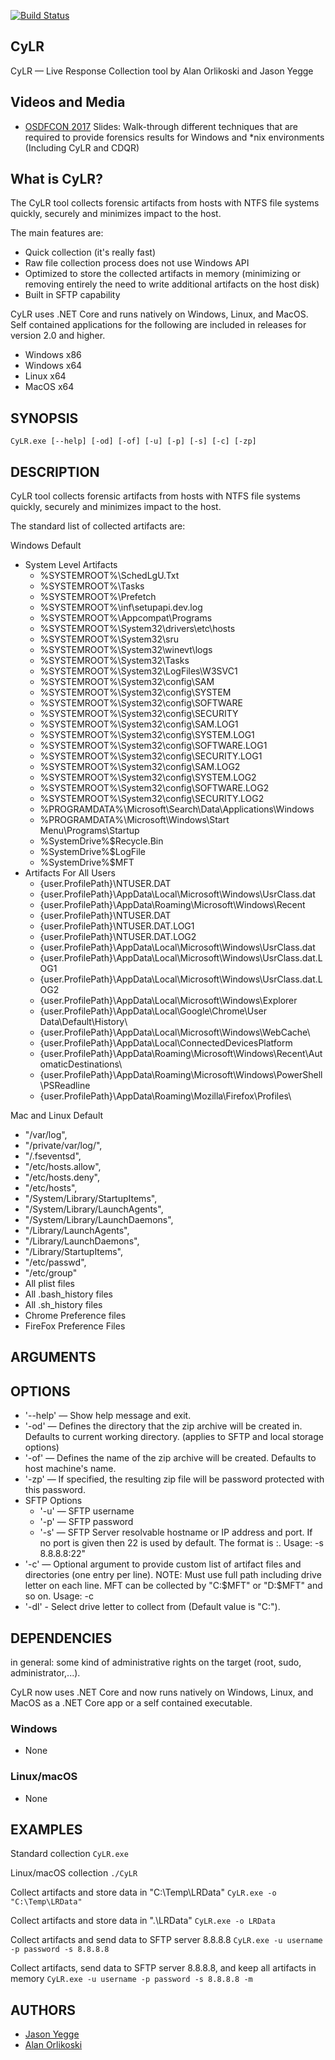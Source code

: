 [![Build Status](https://travis-ci.org/orlikoski/CyLR.svg?branch=master)](https://travis-ci.org/orlikoski/CyLR)  
## CyLR

CyLR — Live Response Collection tool by Alan Orlikoski and Jason Yegge

## Videos and Media
*  [OSDFCON 2017](http://www.osdfcon.org/presentations/2017/Asif-Matadar_Rapid-Incident-Response.pdf) Slides: Walk-through different techniques that are required to provide forensics results for Windows and *nix environments (Including CyLR and CDQR)

## What is CyLR?
The CyLR tool collects forensic artifacts from hosts with NTFS file systems quickly, securely and minimizes impact to the host.

The main features are:
*  Quick collection (it's really fast)
*  Raw file collection process does not use Windows API
*  Optimized to store the collected artifacts in memory (minimizing or removing entirely the need to write additional artifacts on the host disk)
*  Built in SFTP capability

CyLR uses .NET Core and runs natively on Windows, Linux, and MacOS. Self contained applications for the following are included in releases for version 2.0 and higher.
 - Windows x86
 - Windows x64
 - Linux x64
 - MacOS x64

## SYNOPSIS

```
CyLR.exe [--help] [-od] [-of] [-u] [-p] [-s] [-c] [-zp]
```

## DESCRIPTION

CyLR tool collects forensic artifacts from hosts with NTFS file systems quickly, securely and minimizes impact to the host.

The standard list of collected artifacts are:

Windows Default
* System Level Artifacts
    * %SYSTEMROOT%\SchedLgU.Txt
    * %SYSTEMROOT%\Tasks
    * %SYSTEMROOT%\Prefetch
    * %SYSTEMROOT%\inf\setupapi.dev.log
    * %SYSTEMROOT%\Appcompat\Programs
    * %SYSTEMROOT%\System32\drivers\etc\hosts
    * %SYSTEMROOT%\System32\sru
    * %SYSTEMROOT%\System32\winevt\logs
    * %SYSTEMROOT%\System32\Tasks
    * %SYSTEMROOT%\System32\LogFiles\W3SVC1
    * %SYSTEMROOT%\System32\config\SAM
    * %SYSTEMROOT%\System32\config\SYSTEM
    * %SYSTEMROOT%\System32\config\SOFTWARE
    * %SYSTEMROOT%\System32\config\SECURITY
    * %SYSTEMROOT%\System32\config\SAM.LOG1
    * %SYSTEMROOT%\System32\config\SYSTEM.LOG1
    * %SYSTEMROOT%\System32\config\SOFTWARE.LOG1
    * %SYSTEMROOT%\System32\config\SECURITY.LOG1
    * %SYSTEMROOT%\System32\config\SAM.LOG2
    * %SYSTEMROOT%\System32\config\SYSTEM.LOG2
    * %SYSTEMROOT%\System32\config\SOFTWARE.LOG2
    * %SYSTEMROOT%\System32\config\SECURITY.LOG2
    * %PROGRAMDATA%\Microsoft\Search\Data\Applications\Windows
    * %PROGRAMDATA%\Microsoft\Windows\Start Menu\Programs\Startup
    * %SystemDrive%\$Recycle.Bin
    * %SystemDrive%\$LogFile
    * %SystemDrive%\$MFT
* Artifacts For All Users
    * {user.ProfilePath}\NTUSER.DAT
    * {user.ProfilePath}\AppData\Local\Microsoft\Windows\UsrClass.dat
    * {user.ProfilePath}\AppData\Roaming\Microsoft\Windows\Recent
    * {user.ProfilePath}\NTUSER.DAT
    * {user.ProfilePath}\NTUSER.DAT.LOG1
    * {user.ProfilePath}\NTUSER.DAT.LOG2
    * {user.ProfilePath}\AppData\Local\Microsoft\Windows\UsrClass.dat
    * {user.ProfilePath}\AppData\Local\Microsoft\Windows\UsrClass.dat.LOG1
    * {user.ProfilePath}\AppData\Local\Microsoft\Windows\UsrClass.dat.LOG2
    * {user.ProfilePath}\AppData\Local\Microsoft\Windows\Explorer
    * {user.ProfilePath}\AppData\Local\Google\Chrome\User Data\Default\History\
    * {user.ProfilePath}\AppData\Local\Microsoft\Windows\WebCache\
    * {user.ProfilePath}\AppData\Local\ConnectedDevicesPlatform
    * {user.ProfilePath}\AppData\Roaming\Microsoft\Windows\Recent\AutomaticDestinations\
    * {user.ProfilePath}\AppData\Roaming\Microsoft\Windows\PowerShell\PSReadline
    * {user.ProfilePath}\AppData\Roaming\Mozilla\Firefox\Profiles\

Mac and Linux Default
*  "/var/log",
*  "/private/var/log/",
*  "/.fseventsd",
*  "/etc/hosts.allow",
*  "/etc/hosts.deny",
*  "/etc/hosts",
*  "/System/Library/StartupItems",
*  "/System/Library/LaunchAgents",
*  "/System/Library/LaunchDaemons",
*  "/Library/LaunchAgents",
*  "/Library/LaunchDaemons",
*  "/Library/StartupItems",
*  "/etc/passwd",
*  "/etc/group"
*  All plist files
*  All .bash_history files
*  All .sh_history files
*  Chrome Preference files 
*  FireFox Preference Files

## ARGUMENTS

## OPTIONS
* '-\-help' — Show help message and exit.
* '-od' — Defines the directory that the zip archive will be created in. Defaults to current working directory. (applies to SFTP and local storage options)
* '-of' — Defines the name of the zip archive will be created. Defaults to host machine's name.
* '-zp' — If specified, the resulting zip file will be password protected with this password.
* SFTP Options
    * '-u' — SFTP username
    * '-p' — SFTP password
    * '-s' — SFTP Server resolvable hostname or IP address and port. If no port is given then 22 is used by default.  The format is <server name>:<port>.  Usage: -s 8.8.8.8:22"
* '-c' — Optional argument to provide custom list of artifact files and directories (one entry per line). NOTE: Must use full path including drive letter on each line.  MFT can be collected by "C:\$MFT" or "D:\$MFT" and so on.  Usage: -c <path to config file>
 * '-dl' - Select drive letter to collect from (Default value is "C:").


## DEPENDENCIES
in general: some kind of administrative rights on the target (root, sudo, administrator,...).

CyLR now uses .NET Core and now runs natively on Windows, Linux, and MacOS as a .NET Core app or a self contained executable.

### Windows
 - None

### Linux/macOS
 - None


## EXAMPLES
Standard collection
    ```
    CyLR.exe
    ```

Linux/macOS collection
    ```
    ./CyLR
    ```

Collect artifacts and store data in "C:\Temp\LRData"
    ```
    CyLR.exe -o "C:\Temp\LRData"
    ```

Collect artifacts and store data in ".\LRData"
    ```
    CyLR.exe -o LRData
    ```

Collect artifacts and send data to SFTP server 8.8.8.8
    ```
    CyLR.exe -u username -p password -s 8.8.8.8
    ```

Collect artifacts, send data to SFTP server 8.8.8.8, and keep all artifacts in memory
    ```
    CyLR.exe -u username -p password -s 8.8.8.8 -m
    ```

## AUTHORS
* [Jason Yegge](https://github.com/Lansatac)
* [Alan Orlikoski](https://github.com/rough007)
